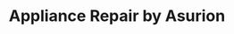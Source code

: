 ---
title: "Appliance Repair by Asurion"
url: /dallas/appliance-repair-by-asurion-cypress-waters-boulevard/
shop: appliance
---